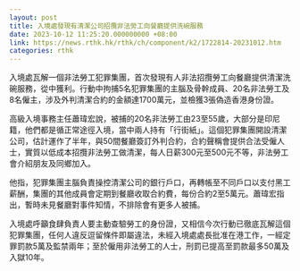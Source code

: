 ```yaml
---
layout: post
title: 入境處發現有清潔公司招攬非法勞工向餐廳提供洗碗服務
date: 2023-10-12 11:25:20.000000000 +08:00
link: https://news.rthk.hk/rthk/ch/component/k2/1722814-20231012.htm
categories: rthk
---
```


入境處瓦解一個非法勞工犯罪集團，首次發現有人非法招攬勞工向餐廳提供清潔洗碗服務，從中獲利。行動中拘捕5名犯罪集團的主腦及骨幹成員、20名非法勞工及8名僱主，涉及外判清潔合約的金額達1700萬元，並檢獲3張偽造香港身份證。

高級入境事務主任蕭瑋宏說，被捕的20名非法勞工由23至55歲，大部分是印尼籍，他們都是循正常途徑入境，當中兩人持有「行街紙」。這個犯罪集團開設清潔公司，估計運作了半年，與50間餐廳簽訂外判合約，合約聲稱會提供合法受僱人士，實質以低成本招攬非法勞工做清潔，每人日薪300元至500元不等，非法勞工會介紹朋友及同鄉加入。

他指，犯罪集團主腦負責操控清潔公司的銀行戶口，再轉帳至不同戶口以支付黑工薪酬，集團的其他成員會定期到餐廳收取合約費，每份合約2至5萬元。蕭瑋宏指出，暫時未見餐廳對事件知情，不排除會有更多人被捕。

入境處呼籲食肆負責人要主動查驗勞工的身份證，又相信今次行動已徹底瓦解這個犯罪集團，任何人違反逗留條件即屬違法，未經入境處處長批准在港工作，一經定罪罰款5萬及監禁兩年；至於僱用非法勞工的人士，刑罰已提高至罰款最多50萬及入獄10年。
